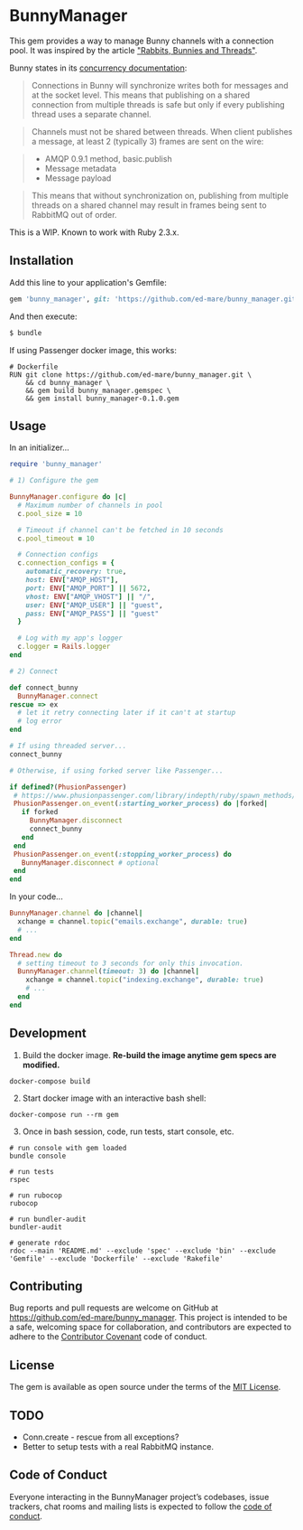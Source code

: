 # BunnyManager

This gem provides a way to manage Bunny channels with a connection pool. It was inspired by the article ["Rabbits, Bunnies and Threads"](https://wework.github.io/ruby/rails/bunny/rabbitmq/threads/concurrency/puma/errors/2015/11/12/bunny-threads/).

Bunny states in its [concurrency documentation](http://rubybunny.info/articles/concurrency.html):

> Connections in Bunny will synchronize writes both for messages and at the socket level. This means that publishing on a shared connection from multiple threads is safe but only if every publishing thread uses a separate channel.

> Channels must not be shared between threads. When client publishes a message, at least 2 (typically 3) frames are sent on the wire:

> - AMQP 0.9.1 method, basic.publish
> - Message metadata
> - Message payload

> This means that without synchronization on, publishing from multiple threads on a shared channel may result in frames being sent to RabbitMQ out of order.

This is a WIP. Known to work with Ruby 2.3.x.

## Installation

Add this line to your application's Gemfile:

```ruby
gem 'bunny_manager', git: 'https://github.com/ed-mare/bunny_manager.git'
```

And then execute:
```bash
$ bundle
```

If using Passenger docker image, this works:

```shell
# Dockerfile
RUN git clone https://github.com/ed-mare/bunny_manager.git \
    && cd bunny_manager \
    && gem build bunny_manager.gemspec \
    && gem install bunny_manager-0.1.0.gem
```

## Usage

In an initializer...

```ruby
require 'bunny_manager'

# 1) Configure the gem 

BunnyManager.configure do |c|
  # Maximum number of channels in pool
  c.pool_size = 10

  # Timeout if channel can't be fetched in 10 seconds
  c.pool_timeout = 10

  # Connection configs
  c.connection_configs = {
    automatic_recovery: true,
    host: ENV["AMQP_HOST"],
    port: ENV["AMQP_PORT"] || 5672,
    vhost: ENV["AMQP_VHOST"] || "/",
    user: ENV["AMQP_USER"] || "guest",
    pass: ENV["AMQP_PASS"] || "guest"
  }

  # Log with my app's logger
  c.logger = Rails.logger
end

# 2) Connect

def connect_bunny
  BunnyManager.connect
rescue => ex
  # let it retry connecting later if it can't at startup
  # log error    
end

# If using threaded server...
connect_bunny

# Otherwise, if using forked server like Passenger...

if defined?(PhusionPassenger)
 # https://www.phusionpassenger.com/library/indepth/ruby/spawn_methods/
 PhusionPassenger.on_event(:starting_worker_process) do |forked|
   if forked
     BunnyManager.disconnect
     connect_bunny
   end
 end
 PhusionPassenger.on_event(:stopping_worker_process) do
   BunnyManager.disconnect # optional
 end
end
```

In your code...

```ruby
BunnyManager.channel do |channel|
  xchange = channel.topic("emails.exchange", durable: true)
  # ...
end

Thread.new do
  # setting timeout to 3 seconds for only this invocation.
  BunnyManager.channel(timeout: 3) do |channel|
    xchange = channel.topic("indexing.exchange", durable: true)
    # ...
  end
end
```

## Development

1) Build the docker image. **Re-build the image anytime gem specs are modified.**

```shell
docker-compose build
```

2) Start docker image with an interactive bash shell:

```shell
docker-compose run --rm gem
```

3) Once in bash session, code, run tests, start console, etc.

```shell
# run console with gem loaded
bundle console

# run tests
rspec

# run rubocop
rubocop

# run bundler-audit
bundler-audit

# generate rdoc
rdoc --main 'README.md' --exclude 'spec' --exclude 'bin' --exclude 'Gemfile' --exclude 'Dockerfile' --exclude 'Rakefile'
```

## Contributing

Bug reports and pull requests are welcome on GitHub at https://github.com/ed-mare/bunny_manager. This project is intended to be a safe, welcoming space for collaboration, and contributors are expected to adhere to the [Contributor Covenant](http://contributor-covenant.org) code of conduct.

## License

The gem is available as open source under the terms of the [MIT License](http://opensource.org/licenses/MIT).

## TODO

- Conn.create - rescue from all exceptions?
- Better to setup tests with a real RabbitMQ instance.

## Code of Conduct

Everyone interacting in the BunnyManager project’s codebases, issue trackers, chat rooms and mailing lists is expected to follow the [code of conduct](https://github.com/ed-mare/bunny_manager/blob/master/CODE_OF_CONDUCT.md).
